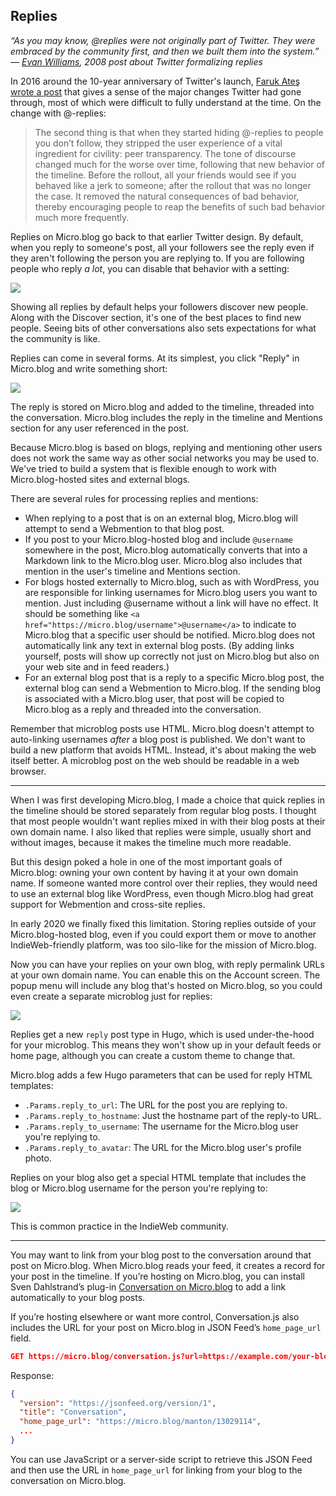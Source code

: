 ## Replies

_“As you may know, @replies were not originally part of Twitter. They were embraced by the community first, and then we built them into the system.” — [Evan Williams][1], 2008 post about Twitter formalizing replies_

In 2016 around the 10-year anniversary of Twitter's launch, [Faruk Ateş wrote a post][2] that gives a sense of the major changes Twitter had gone through, most of which were difficult to fully understand at the time. On the change with @-replies:

> The second thing is that when they started hiding @-replies to people you don’t follow, they stripped the user experience of a vital ingredient for civility: peer transparency. The tone of discourse changed much for the worse over time, following that new behavior of the timeline. Before the rollout, all your friends would see if you behaved like a jerk to someone; after the rollout that was no longer the case. It removed the natural consequences of bad behavior, thereby encouraging people to reap the benefits of such bad behavior much more frequently.

Replies on Micro.blog go back to that earlier Twitter design. By default, when you reply to someone's post, all your followers see the reply even if they aren't following the person you are replying to. If you are following people who reply _a lot_, you can disable that behavior with a setting:

![][image-1]

Showing all replies by default helps your followers discover new people. Along with the Discover section, it's one of the best places to find new people. Seeing bits of other conversations also sets expectations for what the community is like.

Replies can come in several forms. At its simplest, you click "Reply" in Micro.blog and write something short:

![][image-2]

The reply is stored on Micro.blog and added to the timeline, threaded into the conversation. Micro.blog includes the reply in the timeline and Mentions section for any user referenced in the post.

Because Micro.blog is based on blogs, replying and mentioning other users does not work the same way as other social networks you may be used to. We've tried to build a system that is flexible enough to work with Micro.blog-hosted sites and external blogs.

There are several rules for processing replies and mentions:

* When replying to a post that is on an external blog, Micro.blog will attempt to send a Webmention to that blog post.
* If you post to your Micro.blog-hosted blog and include `@username` somewhere in the post, Micro.blog automatically converts that into a Markdown link to the Micro.blog user. Micro.blog also includes that mention in the user's timeline and Mentions section.
* For blogs hosted externally to Micro.blog, such as with WordPress, you are responsible for linking usernames for Micro.blog users you want to mention. Just including @username without a link will have no effect. It should be something like `<a href="https://micro.blog/username">@username</a>` to indicate to Micro.blog that a specific user should be notified. Micro.blog does not automatically link any text in external blog posts. (By adding links yourself, posts will show up correctly not just on Micro.blog but also on your web site and in feed readers.)
* For an external blog post that is a reply to a specific Micro.blog post, the external blog can send a Webmention to Micro.blog. If the sending blog is associated with a Micro.blog user, that post will be copied to Micro.blog as a reply and threaded into the conversation.

Remember that microblog posts use HTML. Micro.blog doesn't attempt to auto-linking usernames _after_ a blog post is published. We don't want to build a new platform that avoids HTML. Instead, it's about making the web itself better. A microblog post on the web should be readable in a web browser.

---- 

When I was first developing Micro.blog, I made a choice that quick replies in the timeline should be stored separately from regular blog posts. I thought that most people wouldn't want replies mixed in with their blog posts at their own domain name. I also liked that replies were simple, usually short and without images, because it makes the timeline much more readable.

But this design poked a hole in one of the most important goals of Micro.blog: owning your own content by having it at your own domain name. If someone wanted more control over their replies, they would need to use an external blog like WordPress, even though Micro.blog had great support for Webmention and cross-site replies.

In early 2020 we finally fixed this limitation. Storing replies outside of your Micro.blog-hosted blog, even if you could export them or move to another IndieWeb-friendly platform, was too silo-like for the mission of Micro.blog.

Now you can have your replies on your own blog, with reply permalink URLs at your own domain name. You can enable this on the Account screen. The popup menu will include any blog that's hosted on Micro.blog, so you could even create a separate microblog just for replies:

![][image-3]

Replies get a new `reply` post type in Hugo, which is used under-the-hood for your microblog. This means they won't show up in your default feeds or home page, although you can create a custom theme to change that.

Micro.blog adds a few Hugo parameters that can be used for reply HTML templates:

* `.Params.reply_to_url`: The URL for the post you are replying to.
* `.Params.reply_to_hostname`: Just the hostname part of the reply-to URL.
* `.Params.reply_to_username`: The username for the Micro.blog user you're replying to.
* `.Params.reply_to_avatar`: The URL for the Micro.blog user's profile photo.

Replies on your blog also get a special HTML template that includes the blog or Micro.blog username for the person you're replying to:

![][image-4]

This is common practice in the IndieWeb community.

---- 

You may want to link from your blog post to the conversation around that post on Micro.blog. When Micro.blog reads your feed, it creates a record for your post in the timeline. If you’re hosting on Micro.blog, you can install Sven Dahlstrand’s plug-in [Conversation on Micro.blog][3] to add a link automatically to your blog posts.

If you’re hosting elsewhere or want more control, Conversation.js also includes the URL for your post on Micro.blog in JSON Feed’s `home_page_url` field.

```json
GET https://micro.blog/conversation.js?url=https://example.com/your-blog-post.html&format=jsonfeed
```

Response:

```json
{
  "version": "https://jsonfeed.org/version/1",
  "title": "Conversation",
  "home_page_url": "https://micro.blog/manton/13029114",
  ...
}
```

You can use JavaScript or a server-side script to retrieve this JSON Feed and then use the URL in `home_page_url` for linking from your blog to the conversation on Micro.blog.

[1]:	https://blog.twitter.com/en_us/a/2008/how-replies-work-on-twitter-and-how-they-might
[2]:	https://productmatters.design/the-ghosts-of-twitter-past-present-and-future-a02827120927
[3]:	https://github.com/svendahlstrand/plugin-conversation-on-mb

[image-1]:	https://book.micro.blog/uploads/2020/85ccbd2d96.png
[image-2]:	https://book.micro.blog/uploads/2020/d819d19e4a.png
[image-3]:	https://book.micro.blog/uploads/2020/0ea6744e98.png
[image-4]:	https://book.micro.blog/uploads/2020/fd4796c73d.png